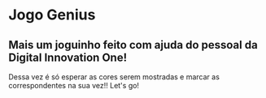 # Jogo Genius

## Mais um joguinho feito com ajuda do pessoal da Digital Innovation One! 

Dessa vez é só esperar as cores serem mostradas e marcar as correspondentes na sua vez!!
Let's go! 

